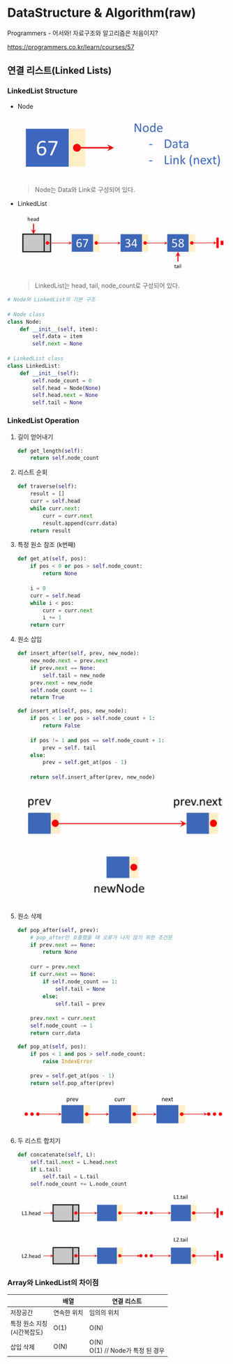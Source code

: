 # DataStructure & Algorithm(raw)

Programmers - 어서와! 자료구조와 알고리즘은 처음이지?

<https://programmers.co.kr/learn/courses/57>



## 연결 리스트(Linked Lists)

### LinkedList Structure

* Node

  <img src=".\assets\Node.png"></img>

  > Node는 Data와 Link로 구성되어 있다.

* LinkedList

  <img src=".\assets\LinkedList.png"></img>

  > LinkedList는 head, tail, node_count로 구성되어 있다.



```python
# Node와 LinkedList의 기본 구조

# Node class
class Node:
    def __init__(self, item):
        self.data = item
        self.next = None
        
# LinkedList class
class LinkedList:
    def __init__(self):
        self.node_count = 0
        self.head = Node(None)
        self.head.next = None
        self.tail = None
```



### LinkedList Operation

1. 길이 얻어내기

   ```python
   def get_length(self):
       return self.node_count
   ```

2. 리스트 순회

   ```python
   def traverse(self):
       result = []
       curr = self.head
       while curr.next:
           curr = curr.next
           result.append(curr.data)
       return result
   ```

3. 특정 원소 참조 (k번째)

   ```python
   def get_at(self, pos):
       if pos < 0 or pos > self.node_count:
           return None
       
       i = 0
       curr = self.head
       while i < pos:
           curr = curr.next
           i += 1
       return curr
   ```

4. 원소 삽입 

   ```python
   def insert_after(self, prev, new_node):
       new_node.next = prev.next
       if prev.next == None:
           self.tail = new_node
       prev.next = new_node
       self.node_count += 1
       return True
   ```

   ```python
   def insert_at(self, pos, new_node):
       if pos < 1 or pos > self.node_count + 1:
           return False
   
       if pos != 1 and pos == self.node_count + 1:
           prev = self. tail
       else:
           prev = self.get_at(pos - 1)
   
       return self.insert_after(prev, new_node)
   ```

   <img src=".\assets\LinkedListInsertAfter.png"></img>

5. 원소 삭제

   ```python
   def pop_after(self, prev):
       # pop_after만 호출했을 때 오류가 나지 않기 위한 조건문
       if prev.next == None:
           return None
       
       curr = prev.next
       if curr.next == None:
           if self.node_count == 1:
               self.tail = None
           else:
               self.tail = prev
       
       prev.next = curr.next
       self.node_count -= 1
       return curr.data
   ```

   ```python
   def pop_at(self, pos):
       if pos < 1 and pos > self.node_count:
           raise IndexError
       
       prev = self.get_at(pos - 1)
       return self.pop_after(prev)
   ```

   <img src=".\assets\LinkedListPopAfter.png"></img>

6. 두 리스트 합치기

   ```python
   def concatenate(self, L):
       self.tail.next = L.head.next
       if L.tail:
           self.tail = L.tail
       self.node_count += L.node_count
   ```

   <img src=".\assets\LinkedListConcatenate.png"></img>



### Array와 LinkedList의 차이점

|                                 | 배열        | 연결 리스트                           |
| ------------------------------- | ----------- | ------------------------------------- |
| 저장공간                        | 연속한 위치 | 임의의 위치                           |
| 특정 원소 지칭<br/>(시간복잡도) | O(1)        | O(N)                                  |
| 삽입 삭제                       | O(N)        | O(N)<br />O(1) // Node가 특정 된 경우 |

